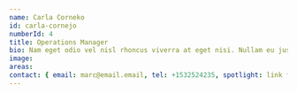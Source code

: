 ```yaml
---
name: Carla Corneko
id: carla-cornejo
numberId: 4
title: Operations Manager
bio: Nam eget odio vel nisl rhoncus viverra at eget nisi. Nullam eu justo ultricies ante venenatis aliquam at vitae nulla. Etiam nec gravida velit. Maecenas finibus enim ut mauris condimentum suscipit.
image:
areas:
contact: { email: marc@email.email, tel: +1532524235, spotlight: link for marco goes here, facebook: facebook,twitter: asasf,linkedin: asfasf,github: gsgfd,dribble: dfgfdg,scheduling: gdfgfd}
---
```

